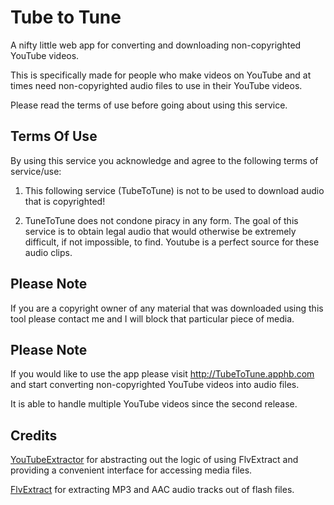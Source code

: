 # Tube to Tune
A nifty little web app for converting and downloading non-copyrighted YouTube videos. 

This is specifically made for people who make videos on YouTube and at times need non-copyrighted audio files to use in their YouTube videos. 

Please read the terms of use before going about using this service.

## Terms Of Use

By using this service you acknowledge and agree to the following terms of service/use:

1) This following service (TubeToTune) is not to be used to download audio that is copyrighted!

2) TuneToTune does not condone piracy in any form. The goal of this service is to obtain legal audio that would otherwise be extremely difficult, if not impossible, to find. Youtube is a perfect source for these audio clips. 

## Please Note

If you are a copyright owner of any material that was downloaded using this tool please contact me and I will block that particular piece of media.

## Please Note

If you would like to use the app please visit http://TubeToTune.apphb.com and start converting non-copyrighted YouTube videos into audio files.

It is able to handle multiple YouTube videos since the second release.

## Credits

[YouTubeExtractor](https://github.com/flagbug/YoutubeExtractor) for abstracting out the logic of using FlvExtract and providing a convenient interface for accessing media files.

[FlvExtract](http://moitah.net/) for extracting MP3 and AAC audio tracks out of flash files.


